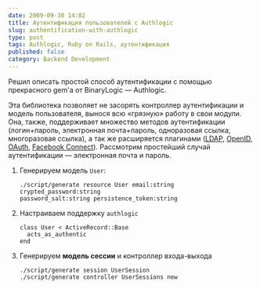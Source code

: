 ```yaml
---
date: 2009-09-30 14:02
title: Аутентификация пользователей с Authlogic
slug: authentification-with-authlogic
type: post
tags: Authlogic, Ruby on Rails, аутентификация
published: false
category: Backend Development
---
```


Решил описать простой способ аутентификации с помощью прекрасного gem'а от BinaryLogic — Authlogic.

Эта библиотека позволяет не засорять контроллер аутентификации и модель пользователя, вынося всю «грязную» работу в свои модули. Она, также, поддерживает множество методов аутентификации (логин+пароль, электронная почта+пароль, одноразовая ссылка, многоразовая ссылка), а так же расширяется плагинами (<a title="Authlogic LDAP" href="http://github.com/binarylogic/authlogic_ldap ">LDAP</a>, <a title="Authlogic OpenID" href="http://github.com/binarylogic/authlogic_openid ">OpenID</a>, <a title="Authlogic OAuth" href="http://github.com/jrallison/authlogic_oauth">OAuth</a>, <a title="Authlogic Facebook Connect" href="http://github.com/kalasjocke/authlogic_facebook_connect">Facebook Connect</a>). Рассмотрим простейший случай аутентификации — электронная почта и пароль.
<ol>
	<li>Генерируем модель <code>User</code>:
<pre><code class="bash">./script/generate resource User email:string crypted_password:string
password_salt:string persistence_token:string</code></pre>
</li>
	<li>Настраиваем поддержку <code>authlogic</code>
<pre><code class="ruby">class User &lt; ActiveRecord::Base
  acts_as_authentic
end</code></pre>
</li>
	<li>Генерируем <strong>модель сессии</strong> и контроллер входа-выхода
<pre><code class="bash">./script/generate session UserSession
./script/generate controller UserSessions new</code></pre>
</li>
</ol>
